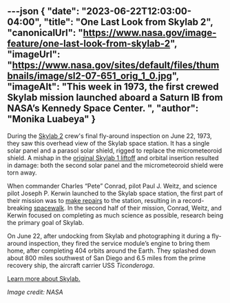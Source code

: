 ---json
{
  "date": "2023-06-22T12:03:00-04:00",
  "title": "One Last Look from Skylab 2",
  "canonicalUrl": "https://www.nasa.gov/image-feature/one-last-look-from-skylab-2",
  "imageUrl": "https://www.nasa.gov/sites/default/files/thumbnails/image/sl2-07-651_orig_1_0.jpg",
  "imageAlt": "This week in 1973, the first crewed Skylab mission launched aboard a Saturn IB from NASA’s Kennedy Space Center. ",
  "author": "Monika Luabeya"
}
---

During the [Skylab 2](https://www.nasa.gov/feature/skylab-2-mission-accomplished) crew's final fly-around inspection on June 22, 1973, they saw this overhead view of the Skylab space station. It has a single solar panel and a parasol solar shield, rigged to replace the micrometeoroid shield. A mishap in the [original Skylab 1 liftoff](https://www.nasa.gov/feature/50-years-ago-the-launch-of-skylab-americas-first-space-station) and orbital insertion resulted in damage: both the second solar panel and the micrometeoroid shield were torn away.

When commander Charles “Pete” Conrad, pilot Paul J. Weitz, and science pilot Joseph P. Kerwin launched to the Skylab space station, the first part of their mission was to [make repairs](https://www.nasa.gov/feature/skylab-2-we-can-fix-anything) to the station, resulting in a record-breaking [spacewalk](https://www.nasa.gov/feature/skylab-2-first-repair-spacewalk). In the second half of their mission, Conrad, Weitz, and Kerwin focused on completing as much science as possible, research being the primary goal of Skylab.

On June 22, after undocking from Skylab and photographing it during a fly-around inspection, they fired the service module’s engine to bring them home, after completing 404 orbits around the Earth. They splashed down about 800 miles southwest of San Diego and 6.5 miles from the prime recovery ship, the aircraft carrier USS _Ticonderoga_.

[Learn more about Skylab.](https://www.nasa.gov/mission_pages/skylab)

_Image credit: NASA_
